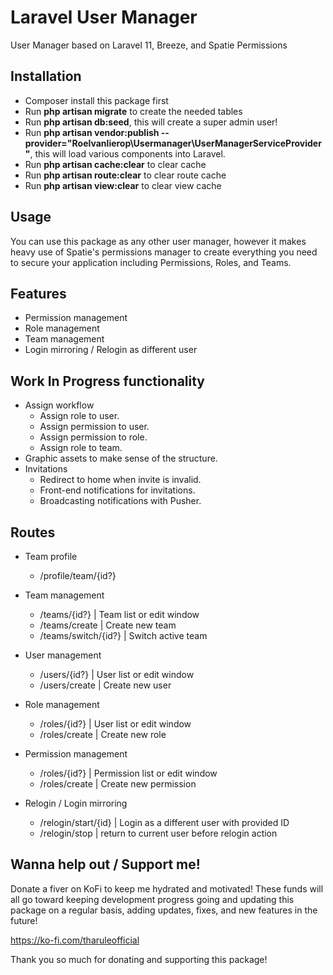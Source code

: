 # Laravel User Manager
User Manager based on Laravel 11, Breeze, and Spatie Permissions

## Installation
* Composer install this package first
* Run __php artisan migrate__ to create the needed tables
* Run __php artisan db:seed__, this will create a super admin user!
* Run __php artisan vendor:publish --provider="Roelvanlierop\Usermanager\UserManagerServiceProvider"__, this will load various components into Laravel.
* Run __php artisan cache:clear__ to clear cache
* Run __php artisan route:clear__ to clear route cache
* Run __php artisan view:clear__ to clear view cache

## Usage

You can use this package as any other user manager, however it makes heavy use of Spatie's permissions manager to create everything you need to secure your application including Permissions, Roles, and Teams.

## Features

* Permission management
* Role management
* Team management
* Login mirroring / Relogin as different user

## Work In Progress functionality

* Assign workflow
  * Assign role to user.
  * Assign permission to user.
  * Assign permission to role.
  * Assign role to team.
* Graphic assets to make sense of the structure.
* Invitations 
  * Redirect to home when invite is invalid.
  * Front-end notifications for invitations.
  * Broadcasting notifications with Pusher.

## Routes

* Team profile

  * /profile/team/{id?}

* Team management

  * /teams/{id?} | Team list or edit window
  * /teams/create | Create new team
  * /teams/switch/{id?} | Switch active team

* User management

  * /users/{id?} | User list or edit window
  * /users/create | Create new user

* Role management

  * /roles/{id?} | User list or edit window
  * /roles/create | Create new role

* Permission management

  * /roles/{id?} | Permission list or edit window
  * /roles/create | Create new permission

* Relogin / Login mirroring

  * /relogin/start/{id} | Login as a different user with provided ID
  * /relogin/stop | return to current user before relogin action

## Wanna help out / Support me!

Donate a fiver on KoFi to keep me hydrated and motivated! These funds will all go toward keeping development progress going and updating this package on a regular basis, adding updates, fixes, and new features in the future!

https://ko-fi.com/tharuleofficial

Thank you so much for donating and supporting this package!
